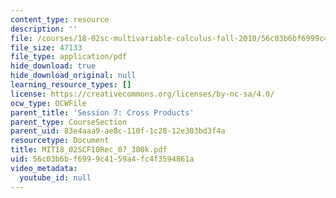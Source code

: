```yaml
---
content_type: resource
description: ''
file: /courses/18-02sc-multivariable-calculus-fall-2010/56c03b6bf6999c4159a4fc4f3594861a_MIT18_02SCF10Rec_07_300k.pdf
file_size: 47133
file_type: application/pdf
hide_download: true
hide_download_original: null
learning_resource_types: []
license: https://creativecommons.org/licenses/by-nc-sa/4.0/
ocw_type: OCWFile
parent_title: 'Session 7: Cross Products'
parent_type: CourseSection
parent_uid: 83e4aaa9-ae8c-110f-1c28-12e303bd3f4a
resourcetype: Document
title: MIT18_02SCF10Rec_07_300k.pdf
uid: 56c03b6b-f699-9c41-59a4-fc4f3594861a
video_metadata:
  youtube_id: null
---
```

